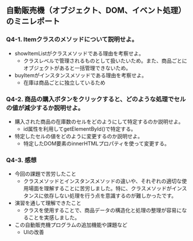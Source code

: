 ## 自動販売機（オブジェクト、DOM、イベント処理）のミニレポート
### Q4-1. Itemクラスのメソッドについて説明せよ。
* showItemListがクラスメソッドである理由を考察せよ。
  * クラスレベルで管理されるものとして扱いたいため。また、商品ごとにオブジェクトがあると一括管理できないため。
* buyItemがインスタンスメソッドである理由を考察せよ。
  * 在庫は商品ごとに独立しているため
### Q4-2. 商品の購入ボタンをクリックすると、どのような処理でセルの値が減少するか説明せよ。
* 購入された商品の在庫数のセルをどのようにして特定するのか説明せよ。
  * id属性を利用してgetElementById()で特定する。
* 特定したセルの値をどのように変更するのか説明せよ。
  * 特定したDOM要素のinnerHTMLプロパティを使って変更する。
### Q4-3. 感想
* 今回の課題で苦労したこと
  * クラスメソッドとインスタンスメソッドの違いや、それぞれの適切な使用場面を理解することに苦労しました。特に、クラスメソッドがインスタンスに依存しない処理を行う点を意識するのが難しかったです。
* 演習を通して理解できたこと
  * クラスを使用することで、商品データの構造化と処理の整理が容易になることを実感しました。
* この自動販売機プログラムの追加機能や課題など
  * UIの改善
